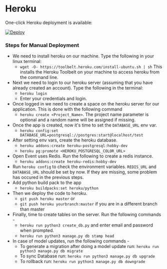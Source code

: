 # Heroku

One-click Heroku deployment is available:

[![Deploy](https://www.herokucdn.com/deploy/button.svg)](https://heroku.com/deploy?template=https://github.com/fossasia/open-event-server/tree/development)

### Steps for Manual Deployment

* We need to install heroku on our machine. Type the following in your linux terminal:
	* ```wget -O- https://toolbelt.heroku.com/install-ubuntu.sh | sh```
  This installs the Heroku Toolbelt on your machine to access heroku from the command line.
* Next we need to login to our heroku server (assuming that you have already created an account). Type the following in the terminal:
	* ```heroku login```
    * Enter your credentials and login.
* Once logged in we need to create a space on the heroku server for our application. This is done with the following command
	* ```heroku create <Project_Name>```. The project name parameter is optional and a random name will be assigned if missing.
* Once the app is created, now it's time to set the `DATABASE_URL` env var.
    * ```heroku config:set DATABASE_URL=postgresql://postgres:start@localhost/test```
* After setting env vars, create the heroku database.
    * ```heroku addons:create heroku-postgresql:hobby-dev```
    * ```heroku pg:promote <HEROKU_POSTGRESQL_COLOR_URL>```
* Open Event uses Redis. Run the following to create a redis instance.
    * ```heroku addons:create heroku-redis:hobby-dev```
* Run `heroku config` to check the environment variables. `REDIS_URL` and `DATABASE_URL` should be set by now.
If they are missing, some problem has occured in the previous steps.
* Add python build pack to the app
    * ```heroku buildpacks:set heroku/python```
* Then we deploy the code to heroku.
	* ```git push heroku master``` or
    * ```git push heroku yourbranch:master``` if you are in a different branch than master
* Finally, time to create tables on the server. Run the following commands -
    * ```heroku run python3 create_db.py``` and enter email and password when prompted.
    * ```heroku run python3 manage.py db stamp head```
* In case of model updates, run the following commands - 
	* To generate a migration after doing a model update run: ```heroku run python3 manage.py db migrate```
	* To sync Database run: ```heroku run python3 manage.py db upgrade```
	* To rollback run: ```heroku run python3 manage.py db downgrade```
